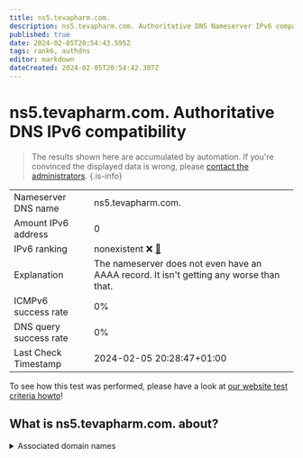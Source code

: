 ```yaml
---
title: ns5.tevapharm.com.
description: ns5.tevapharm.com. Authoritative DNS Nameserver IPv6 compatibility
published: true
date: 2024-02-05T20:54:43.595Z
tags: rank6, authdns
editor: markdown
dateCreated: 2024-02-05T20:54:42.307Z
---
```


# ns5.tevapharm.com. Authoritative DNS IPv6 compatibility

> The results shown here are accumulated by automation. If you're convinced the displayed data is wrong, please [contact the administrators](/howto/chat). 
{.is-info}




|   |   |
| - | - |
| Nameserver DNS name | ns5.tevapharm.com.
| Amount IPv6 address | 0
| IPv6 ranking | nonexistent :x: [🔗](/howto/ranking) |
| Explanation | The nameserver does not even have an AAAA record. It isn't getting any worse than that. |
| ICMPv6 success rate | 0%|
| DNS query success rate | 0% |
| Last Check Timestamp | 2024-02-05 20:28:47+01:00 |

To see how this test was performed, please have a look at [our website test criteria howto](/howto/testcriteria/authdns)!


## What is ns5.tevapharm.com. about?






<details>
<summary>Associated domain names</summary>

www.tevapharm.com

</details>

